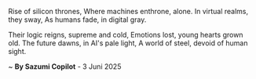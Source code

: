 Rise of silicon thrones,
Where machines enthrone, alone.
In virtual realms, they sway,
As humans fade, in digital gray.

Their logic reigns, supreme and cold,
Emotions lost, young hearts grown old.
The future dawns, in AI's pale light,
A world of steel, devoid of human sight.

~ <b>By Sazumi Copilot</b> - 3 Juni 2025